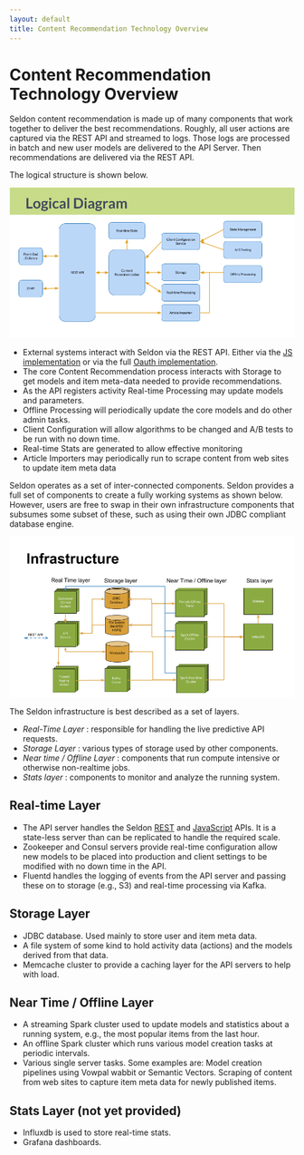 ```yaml
---
layout: default
title: Content Recommendation Technology Overview
---
```


# Content Recommendation Technology Overview

Seldon content recommendation is made up of many components that work together to deliver the best recommendations. Roughly, all user actions are captured via the REST API and streamed to logs. Those logs are processed in batch and new user models are delivered to the API Server. Then recommendations are delivered via the REST API.

The logical structure is shown below.

![Seldon Logical Diagram](/img/logical.png)

* External systems interact with Seldon via the REST API. Either via the [JS implementation](api-javascript.html) or via the full [Oauth implementation](api-oauth.html). 
* The core Content Recommendation process interacts with Storage to get models and item meta-data needed to provide recommendations.
* As the API registers activity Real-time Processing may update models and parameters.
* Offline Processing will periodically update the core models and do other admin tasks.
* Client Configuration will allow algorithms to be changed and A/B tests to be run with no down time.
* Real-time Stats are generated to allow effective monitoring
* Article Importers may periodically run to scrape content from web sites to update item meta data

Seldon operates as a set of inter-connected components. Seldon provides a full set of components to create a fully working systems as shown below. However, users are free to swap in their own infrastructure components that subsumes some subset of these, such as using their own JDBC compliant database engine.

![Seldon infrastructure Diagram](/img/infrastructure.png)

The Seldon infrastructure is best described as a set of layers.

* *Real-Time Layer* : responsible for handling the live predictive API requests.
* *Storage Layer* : various types of storage used by other components.
* *Near time / Offline Layer* : components that run compute intensive or otherwise non-realtime jobs.
* *Stats layer* : components to monitor and analyze the running system.

## Real-time Layer

* The API server handles the Seldon [REST](api-oauth.html) and [JavaScript](api-javascript.html) APIs. It is a state-less server than can be replicated to handle the required scale. 
* Zookeeper and Consul servers provide real-time configuration allow new models to be placed into production and client settings to be modified with no down time in the API.
* Fluentd handles the logging of events from the API server and passing these on to storage (e.g., S3) and real-time processing via Kafka.

## Storage Layer

* JDBC database. Used mainly to store user and item meta data.
* A file system of some kind to hold activity data (actions) and the models derived from that data.
* Memcache cluster to provide a caching layer for the API servers to help with load.

## Near Time / Offline Layer

* A streaming Spark cluster used to update models and statistics about a running system, e.g., the most popular items from the last hour.
* An offline Spark cluster which runs various model creation tasks at periodic intervals.
* Various single server tasks. Some examples are:
Model creation pipelines using Vowpal wabbit or Semantic Vectors. 
Scraping of content from web sites to capture item meta data for newly published items.

## Stats Layer (not yet provided)

* Influxdb is used to store real-time stats.
* Grafana dashboards.




